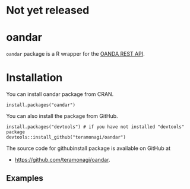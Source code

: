 # Not yet released

# oandar
`oandar` package is a R wrapper for the [OANDA REST API](http://developer.oanda.com/rest-live/introduction/).

# Installation

You can install oandar package from CRAN.
```
install.packages("oandar")
```
You can also install the package from GitHub.

```
install.packages("devtools") # if you have not installed "devtools" package
devtools::install_github("teramonagi/oandar")
```
The source code for githubinstall package is available on GitHub at

- https://github.com/teramonagi/oandar.

## Examples
